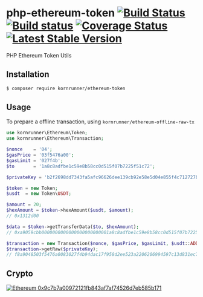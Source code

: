 # php-ethereum-token [![Build Status](https://travis-ci.org/kornrunner/php-ethereum-uttokenil.svg?branch=master)](https://travis-ci.org/kornrunner/php-ethereum-token) [![Build status](https://ci.appveyor.com/api/projects/status/d1qm90h668elbtc4/branch/master?svg=true)](https://ci.appveyor.com/project/kornrunner/php-ethereum-token/branch/master) [![Coverage Status](https://coveralls.io/repos/github/kornrunner/php-ethereum-token/badge.svg?branch=master)](https://coveralls.io/github/kornrunner/php-ethereum-token?branch=master) [![Latest Stable Version](https://poser.pugx.org/kornrunner/ethereum-token/v/stable)](https://packagist.org/packages/kornrunner/ethereum-token)

PHP Ethereum Token Utils

## Installation

```sh
$ composer require kornrunner/ethereum-token
```

## Usage

To prepare a offline transaction, using `kornrunner/ethereum-offline-raw-tx`

```php
use kornrunner\Ethereum\Token;
use kornrunner\Ethereum\Transaction;

$nonce    = '04';
$gasPrice = '03f5476a00';
$gasLimit = '027f4b';
$to       = '1a8c8adfbe1c59e8b58cc0d515f07b7225f51c72';

$privateKey = 'b2f2698dd7343fa5afc96626dee139cb92e58e5d04e855f4c712727bf198e898';

$token = new Token;
$usdt  = new Token\USDT;

$amount = 20;
$hexAmount = $token->hexAmount($usdt, $amount);
// 0x1312d00

$data = $token->getTransferData($to, $hexAmount);
// 0xa9059cbb0000000000000000000000001a8c8adfbe1c59e8b58cc0d515f07b7225f51c720000000000000000000000000000000000000000000000000000000001312d00

$transaction = new Transaction($nonce, $gasPrice, $gasLimit, $usdt::ADDRESS, $data);
$transaction->getRaw($privateKey);
// f8a9048503f5476a0083027f4b94dac17f958d2ee523a2206206994597c13d831ec7b844a9059cbb0000000000000000000000001a8c8adfbe1c59e8b58cc0d515f07b7225f51c720000000000000000000000000000000000000000000000000000000001312d00801ba03e141ea4233ec00bb3a80d7fea5f774b736772851b7bad18453d0f3c6097c42e9fa6eb47b6bead6a76d7db12809e2c916df999d7b99b613fcaa135abd8a0078e
```

## Crypto

[![Ethereum](https://user-images.githubusercontent.com/725986/61891022-0d0c7f00-af09-11e9-829f-096c039bbbfa.png) 0x9c7b7a00972121fb843af7af74526d7eb585b171][Ethereum]

[Ethereum]: https://etherscan.io/address/0x9c7b7a00972121fb843af7af74526d7eb585b171 "Donate with Ethereum"